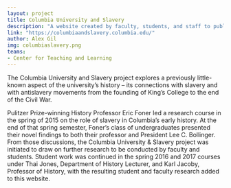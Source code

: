 ```yaml
---
layout: project
title: Columbia University and Slavery
description: "A website created by faculty, students, and staff to publicly present information about Columbia’s historical connections to the institution of slavery."
link: "https://columbiaandslavery.columbia.edu/"
author: Alex Gil
img: columbiaslavery.png
teams:
- Center for Teaching and Learning
---
```


The Columbia University and Slavery project explores a previously little-known aspect of the university’s history – its connections with slavery and with antislavery movements from the founding of King’s College to the end of the Civil War.

Pulitzer Prize-winning History Professor Eric Foner led a research course in the spring of 2015 on the role of slavery in Columbia’s early history. At the end of that spring semester, Foner’s class of undergraduates presented their novel findings to both their professor and President Lee C. Bollinger. From those discussions, the Columbia University & Slavery project was initiated to draw on further research to be conducted by faculty and students. Student work was continued in the spring 2016 and 2017 courses under Thai Jones, Department of History Lecturer, and Karl Jacoby, Professor of History, with the resulting student and faculty research added to this website.

